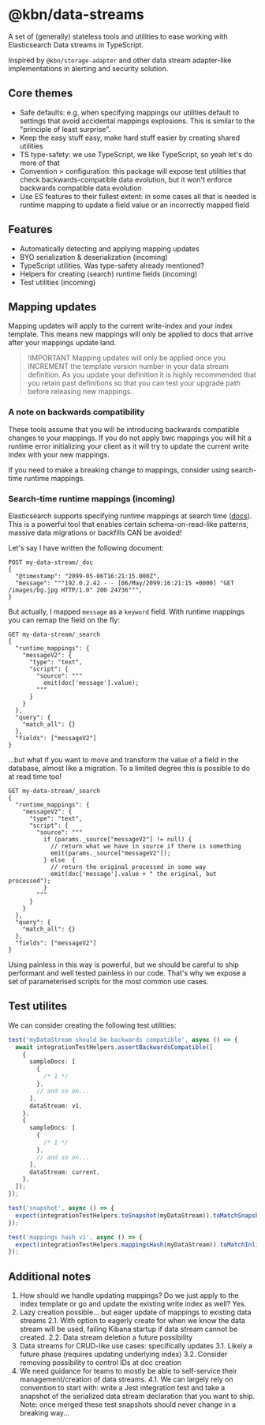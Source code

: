 # @kbn/data-streams

A set of (generally) stateless tools and utilities to ease working with Elasticsearch Data streams in TypeScript.

Inspired by `@kbn/storage-adapter` and other data stream adapter-like implementations in alerting and security solution.

## Core themes

* Safe defaults: e.g. when specifying mappings our utilities default to settings that avoid accidental mappings explosions. This is similar to the "principle of least surprise".
* Keep the easy stuff easy, make hard stuff easier by creating shared utilities
* TS type-safety: we use TypeScript, we like TypeScript, so yeah let's do more of that
* Convention > configuration: this package will expose test utilities that check backwards-compatible data evolution, but it won't enforce backwards compatible data evolution
* Use ES features to their fullest extent: in some cases all that is needed is runtime mapping to update a field value or an incorrectly mapped field

## Features

* Automatically detecting and applying mapping updates
* BYO serialization & deserialization (incoming)
* TypeScript utilities. Was type-safety already mentioned?
* Helpers for creating (search) runtime fields (incoming)
* Test utilities (incoming)


## Mapping updates

Mapping updates will apply to the current write-index and your index template. This means new mappings will only be applied to docs that arrive after your mappings update land.

> !IMPORTANT
> Mapping updates will only be applied once you INCREMENT the template version number in your data stream definition. As you update your definition it is highly recommended that you retain past definitions so that you can test your upgrade path before releasing new mappings.

### A note on backwards compatibility

These tools assume that you will be introducing backwards compatible changes to your mappings. If you do not apply bwc mappings you will hit a runtime error initializing your client as it will try to update the current write index with your new mappings.

If you need to make a breaking change to mappings, consider using search-time runtime mappings.

### Search-time runtime mappings (incoming)

Elasticsearch supports specifying runtime mappings at search time ([docs](https://www.elastic.co/docs/manage-data/data-store/mapping/define-runtime-fields-in-search-request)). This is a powerful tool that enables certain schema-on-read-like patterns, massive data migrations or backfills CAN be avoided!

Let's say I have written the following document:

```
POST my-data-stream/_doc
{
  "@timestamp": "2099-05-06T16:21:15.000Z",
  "message": """192.0.2.42 - - [06/May/2099:16:21:15 +0000] "GET /images/bg.jpg HTTP/1.0" 200 24736""",
}
```

But actually, I mapped `message` as a `keyword` field. With runtime mappings you can remap the field on the fly:

```
GET my-data-stream/_search
{
  "runtime_mappings": {
    "messageV2": {
      "type": "text",
      "script": {
        "source": """
          emit(doc['message'].value);
        """
      }
    }
  },
  "query": {
    "match_all": {}
  },
  "fields": ["messageV2"]
}
```

...but what if you want to move and transform the value of a field in the database, almost like a migration. To a limited degree this is possible to do at read time too!

```
GET my-data-stream/_search
{
  "runtime_mappings": {
    "messageV2": {
      "type": "text",
      "script": {
        "source": """
          if (params._source["messageV2"] != null) {
            // return what we have in source if there is something
            emit(params._source["messageV2"]);
          } else  {
            // return the original processed in some way
            emit(doc['message'].value + " the original, but processed");
          }
        """
      }
    }
  },
  "query": {
    "match_all": {}
  },
  "fields": ["messageV2"]
}
```

Using painless in this way is powerful, but we should be careful to ship performant and well tested painless in our code. That's why we expose a set of parameterised scripts for the most common use cases.

## Test utilites

We can consider creating the following test utilities:

```ts
test('myDataStream should be backwards compatible', async () => {
  await integrationTestHelpers.assertBackwardsCompatible([
    {
      sampleDocs: [
        {
          /* 1 */
        },
        // and so on...
      ],
      dataStream: v1,
    },
    {
      sampleDocs: [
        {
          /* 1 */
        },
        // and so on...
      ],
      dataStream: current,
    },
  ]);
});

test('snapshot', async () => {
  expect(integrationTestHelpers.toSnapshot(myDataStream)).toMatchSnapshot();
});

test('mappings hash v1', async () => {
  expect(integrationTestHelpers.mappingsHash(myDataStream)).toMatchInlineSnapshot(`hash-1`);
});
```

## Additional notes

1. How should we handle updating mappings? Do we just apply to the index template or go and update the existing write index as well? Yes.
2. Lazy creation possible... but eager update of mappings to existing data streams
   2.1. With option to eagerly create for when we know the data stream will be used, failing Kibana startup if data stream cannot be created.
   2.2. Data stream deletion a future possibility
3. Data streams for CRUD-like use cases: specifically updates
   3.1. Likely a future phase (requires updating underlying index)
   3.2. Consider removing possibility to control IDs at doc creation
4. We need guidance for teams to mostly be able to self-service their management/creation of data streams.
   4.1. We can largely rely on convention to start with: write a Jest integration test and take a snapshot of the serialized data stream declaration that you want to ship. Note: once merged these test snapshots should never change in a breaking way...
